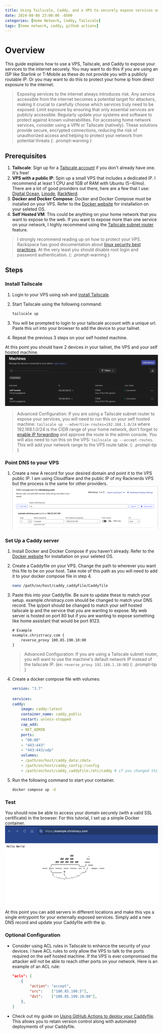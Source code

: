 ```yaml
---
title: Using Tailscale, Caddy, and a VPS to securely expose services on your network 
date: 2024-08-08 23:00:00 -0500
categories: [Home Network, Caddy, Tailscale]
tags: [home network, caddy, github actions]
---
```


# Overview

This guide explains how to use a VPS, Tailscale, and Caddy to expose your services to the internet securely. You may want to do this if you are using an ISP like Starlink or T-Mobile as these do not provide you with a publicly routable IP. Or you may want to do this to protect your home ip from direct exposure to the internet.

> Exposing services to the internet always introduces risk. Any service accessible from the internet becomes a potential target for attackers, making it crucial to carefully choose which services truly need to be exposed. Limit exposure by ensuring that only essential services are publicly accessible. Regularly update your systems and software to protect against known vulnerabilities. For accessing home network services, consider using a VPN or Tailscale (natively). These solutions provide secure, encrypted connections, reducing the risk of unauthorized access and helping to protect your network from potential threats
{: .prompt-warning }

## Prerequisites
1. **Tailscale**: Sign up for a [Tailscale account](https://login.tailscale.com/start) if you don't already have one. It's free!
2. **VPS with a public IP**: Spin up a small VPS that includes a dedicated IP. I recommend at least 1 CPU and 1GB of RAM with Ubuntu ($5-$6/mo). There are a lot of good providers out there, here are a few that I use: [Digital Ocean](https://www.digitalocean.com/pricing/droplets), [Linode](https://www.linode.com/pricing/), [RackNerd](https://www.racknerd.com/).
3. **Docker and Docker Compose**: Docker and Docker Compose must be installed on your VPS. Refer to the [Docker website](https://docs.docker.com/engine/install/) for installation on your seleted OS.
3. **Self Hosted VM**: This could be anything on your home network that you want to expose to the web. If you want to expose more than one service on your network, I highly recommend using the [Tailscale subnet router](https://tailscale.com/kb/1019/subnets) feature.

> I strongly recommend reading up on how to protect your VPS. Rackspace has good documentation about [linux security best practices](https://github.com/rackerlabs/rackspace-how-to/blob/master/content/cloud-servers/linux-server-security-best-practices.md). At the very least you should disable root login and password authentication.
{: .prompt-warning }

## Steps

### Install Tailscale

1. Login to your VPS using ssh and [install Tailscale](https://tailscale.com/download/linux).

2. Start Tailscale using the following command:
    ```bash
    tailscale up
    ```

3. You will be prompted to login to your tailscale account with a unique url. Paste this url into your browser to add the device to your tailnet.

4. Repeat the previous 3 steps on your self hosted machine.

At this point you should have 2 devices in your tailnet, the VPS and your self hosted machine.
![tailscale_machines](assets/img/content/tailscale_machines.png)

> Advanced Configuration: If you are using a Tailscale subnet router to expose your services, you will need to run this on your self hosted machine: `tailscale up --advertise-routes=192.168.1.0/24` where 192.168.1.0/24 is the CIDR range of your home network, don't forget to [enable IP forwarding](https://tailscale.com/kb/1019/subnets#enable-ip-forwarding) and approve the route in the admin console. You will also need to run this on the VPS: `tailscale up --accept-routes`. This will add your network range to the VPS route table.
{: .prompt-tip }

### Point DNS to your VPS

1. Create a new A record for your desired domain and point it to the VPS public IP. I am using Cloudflare and the public IP of my Racknerds VPS but the process is the same for other providers.
![dns_example](assets/img/content/example_dns.png)

### Set Up a Caddy server
1. Install Docker and Docker Compose if you haven't already. Refer to the [Docker website](https://docs.docker.com/engine/install/) for installation on your seleted OS.

2. Create a Caddyfile on your VPS. Change the path to wherever you want this file to be on your host. Take note of this path as you will need to add it to your docker compose file in step 4.
    ```bash
    nano /path/on/host/caddy_caddyFile/Caddyfile
    ```

3. Paste this into your Caddyfile. Be sure to update these to match your setup. example.christracy.com should be changed to match your DNS record. The ip/port should be changed to match your self hosted tailscale ip and the service that you are wanting to expose. My web server is hosted on port 80 but if you are wanting to expose something like home assistant that would be port 8123.
    ```plaintext
    # Example
    example.christracy.com {
        reverse_proxy 100.85.190.10:80
    }
    ```

    > Advanced Configuration: If you are using a Tailscale subnet router, you will want to use the machine's default network IP instead of the tailscale IP. (ex: `reverse_proxy 192.168.1.10:80`)
    {: .prompt-tip }

4. Create a docker compose file with volumes:

    ```yaml
    version: "3.7"

    services:
    caddy:
        image: caddy:latest
        container_name: caddy_public
        restart: unless-stopped
        cap_add:
        - NET_ADMIN
        ports:
        - "80:80"
        - "443:443"
        - "443:443/udp"
        volumes:
        - /path/on/host/caddy_data:/data
        - /path/on/host/caddy_config:/config
        - /path/on/host/caddy_caddyFile:/etc/caddy # if you changed this in the previous step you need to update it here.
    ```

5. Run the following command to start your container.
    ```bash
    docker compose up -d
    ```

### Test

You should now be able to access your domain securely (with a valid SSL certificate) in the browser. For this tutorial, I set up a simple Docker container.
![example_test](assets/img/content/example_test_ct.png)

At this point you can add servers in different locations and make this vps a single entrypoint for your externally exposed services. Simply add a new DNS record and update your Caddyfile with the ip.

### Optional Configuration

* Consider using ACL rules in Tailscale to enhance the security of your devices. I have ACL rules to only allow the VPS to talk to the ports required on the self hosted machine. If the VPS is ever compromised the attacker will not be able to reach other ports on your network. Here is an example of an ACL rule:

    ```json
	"acls": [
		{
			"action": "accept",
			"src":    ["100.85.190.5"],
			"dst":    ["100.85.190.10:80"],
		},
	]
    ```

* Check out my guide on [Using GitHub Actions to deploy your Caddyfile](https://christracy.com/posts/using-github-actions-to-deploy-caddyfile/). This allows you to retain version control along with automated deployments of your Caddyfile.